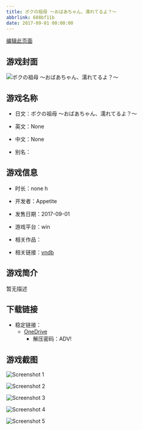 ```yaml
---
title: ボクの祖母 ～おばあちゃん、濡れてるよ？～
abbrlink: 688bf11b
date: 2017-09-01 00:00:00
---
```

[编辑此页面](https://github.com/ACG-3/ADV3-source/blob/main/source/_posts/games/%E3%83%9C%E3%82%AF%E3%81%AE%E7%A5%96%E6%AF%8D%20%EF%BD%9E%E3%81%8A%E3%81%B0%E3%81%82%E3%81%A1%E3%82%83%E3%82%93%E3%80%81%E6%BF%A1%E3%82%8C%E3%81%A6%E3%82%8B%E3%82%88%EF%BC%9F%EF%BD%9E.md)

## 游戏封面

![ボクの祖母 ～おばあちゃん、濡れてるよ？～](https://pan.timero.xyz/onedrive/img_lib_001/%E3%83%9C%E3%82%AF%E3%81%AE%E7%A5%96%E6%AF%8D%20%EF%BD%9E%E3%81%8A%E3%81%B0%E3%81%82%E3%81%A1%E3%82%83%E3%82%93%E3%80%81%E6%BF%A1%E3%82%8C%E3%81%A6%E3%82%8B%E3%82%88%EF%BC%9F%EF%BD%9E_cover.avif)


## 游戏名称

- 日文：ボクの祖母 ～おばあちゃん、濡れてるよ？～
- 英文：None
- 中文：None

- 别名：


## 游戏信息

- 时长：none h
- 开发者：Appetite
- 发售日期：2017-09-01
- 游戏平台：win
- 相关作品：

- 相关链接：[vndb](https://vndb.org/v21563)


## 游戏简介

暂无描述


## 下载链接

- 稳定链接：
    - [OneDrive](https://pan.timero.xyz/onedrive/adv_lib_001/%E3%83%9C%E3%82%AF%E3%81%AE%E7%A5%96%E6%AF%8D%20%EF%BD%9E%E3%81%8A%E3%81%B0%E3%81%82%E3%81%A1%E3%82%83%E3%82%93%E3%80%81%E6%BF%A1%E3%82%8C%E3%81%A6%E3%82%8B%E3%82%88%EF%BC%9F%EF%BD%9E)
        - 解压密码：ADV!



## 游戏截图


![Screenshot 1](https://pan.timero.xyz/onedrive/img_lib_001/%E3%83%9C%E3%82%AF%E3%81%AE%E7%A5%96%E6%AF%8D%20%EF%BD%9E%E3%81%8A%E3%81%B0%E3%81%82%E3%81%A1%E3%82%83%E3%82%93%E3%80%81%E6%BF%A1%E3%82%8C%E3%81%A6%E3%82%8B%E3%82%88%EF%BC%9F%EF%BD%9E_Screenshot_1.avif)

![Screenshot 2](https://pan.timero.xyz/onedrive/img_lib_001/%E3%83%9C%E3%82%AF%E3%81%AE%E7%A5%96%E6%AF%8D%20%EF%BD%9E%E3%81%8A%E3%81%B0%E3%81%82%E3%81%A1%E3%82%83%E3%82%93%E3%80%81%E6%BF%A1%E3%82%8C%E3%81%A6%E3%82%8B%E3%82%88%EF%BC%9F%EF%BD%9E_Screenshot_2.avif)

![Screenshot 3](https://pan.timero.xyz/onedrive/img_lib_001/%E3%83%9C%E3%82%AF%E3%81%AE%E7%A5%96%E6%AF%8D%20%EF%BD%9E%E3%81%8A%E3%81%B0%E3%81%82%E3%81%A1%E3%82%83%E3%82%93%E3%80%81%E6%BF%A1%E3%82%8C%E3%81%A6%E3%82%8B%E3%82%88%EF%BC%9F%EF%BD%9E_Screenshot_3.avif)

![Screenshot 4](https://pan.timero.xyz/onedrive/img_lib_001/%E3%83%9C%E3%82%AF%E3%81%AE%E7%A5%96%E6%AF%8D%20%EF%BD%9E%E3%81%8A%E3%81%B0%E3%81%82%E3%81%A1%E3%82%83%E3%82%93%E3%80%81%E6%BF%A1%E3%82%8C%E3%81%A6%E3%82%8B%E3%82%88%EF%BC%9F%EF%BD%9E_Screenshot_4.avif)

![Screenshot 5](https://pan.timero.xyz/onedrive/img_lib_001/%E3%83%9C%E3%82%AF%E3%81%AE%E7%A5%96%E6%AF%8D%20%EF%BD%9E%E3%81%8A%E3%81%B0%E3%81%82%E3%81%A1%E3%82%83%E3%82%93%E3%80%81%E6%BF%A1%E3%82%8C%E3%81%A6%E3%82%8B%E3%82%88%EF%BC%9F%EF%BD%9E_Screenshot_5.avif)

